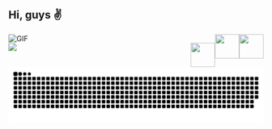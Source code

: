 ## Hi, guys ✌
 <div>
 
  <a href="https://www.linkedin.com" target="_blank">
   
   <img align="left" alt="GIF" src="https://octocat-generator-assets.githubusercontent.com/my-octocat-1627766506369.png" width="400px" />
   
   <img align="right" src="https://i.ibb.co/Kx2GSrT/linkedin.png" width="48px" height="48px">
  </a>
 
  <a href="mailto:emanoelly.tla@gmail.com" target="_blank">
   <img align="right" src="https://cdn.icon-icons.com/icons2/730/PNG/512/gmail_icon-icons.com_62758.png" width="48px" height="48px">
  </a>
 
 <a href="https://www.instagram.com" target="_blank">
  <img align="right" src="https://cdn.icon-icons.com/icons2/1211/PNG/512/1491579602-yumminkysocialmedia36_83067.png" width="48px" height="48px">
  
 </a>
</div>

##
 
<div> 
  <a href="https://github.com/emanoellytla">
  <img height="180em" src="https://github-readme-stats.vercel.app/api?username=emanoellytla&show_icons=true&theme=radical&include_all_commits=true&count_private=true"/>
  <!--<img height="140em" src="https://github-readme-stats.vercel.app/api/top-langs/?username=emanoellytla&layout=compact&langs_count=7&theme=radical"/>-->

 
  ![Snake animation](https://github.com/emanoellytla/emanoellytla/blob/output/github-contribution-grid-snake.svg)
 
</div>
